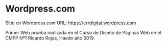 # Wordpress.com
Sitio en Wordpress.com 
URL: https://errdigital.wordpress.com

Primer Web prueba realizada en el Curso de Diseño de Páginas Web en el CMFP Nº1 Ricardo Rojas, Haedo año 2019.

